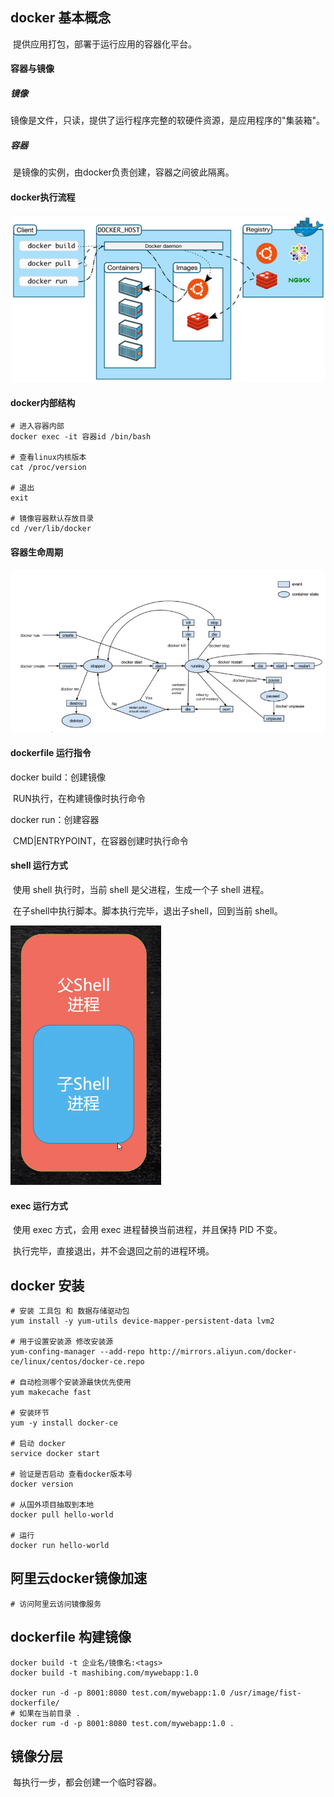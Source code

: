 ## docker 基本概念

​		提供应用打包，部署于运行应用的容器化平台。

#### 容器与镜像

##### 镜像

​		镜像是文件，只读，提供了运行程序完整的软硬件资源，是应用程序的"集装箱"。

##### 容器

​		是镜像的实例，由docker负责创建，容器之间彼此隔离。

#### docker执行流程

![image-20210425002430742](docker.assets/image-20210425002430742.png)

#### docker内部结构

```shell
# 进入容器内部
docker exec -it 容器id /bin/bash

# 查看linux内核版本
cat /proc/version

# 退出
exit

# 镜像容器默认存放目录
cd /ver/lib/docker
```



#### 容器生命周期

![image-20210425225746414](docker.assets/image-20210425225746414.png)



#### dockerfile 运行指令

docker build：创建镜像

​		RUN执行，在构建镜像时执行命令

docker run：创建容器

​		CMD|ENTRYPOINT，在容器创建时执行命令



#### shell 运行方式

​		使用 shell 执行时，当前 shell 是父进程，生成一个子 shell 进程。

​		在子shell中执行脚本。脚本执行完毕，退出子shell，回到当前 shell。

![image-20210426083036497](docker.assets/image-20210426083036497.png)

#### exec 运行方式

​		使用 exec 方式，会用 exec 进程替换当前进程，并且保持 PID 不变。

​		执行完毕，直接退出，并不会退回之前的进程环境。



## docker 安装

```shell
# 安装 工具包 和 数据存储驱动包
yum install -y yum-utils device-mapper-persistent-data lvm2

# 用于设置安装源 修改安装源
yum-confing-manager --add-repo http://mirrors.aliyun.com/docker-ce/linux/centos/docker-ce.repo

# 自动检测哪个安装源最快优先使用
yum makecache fast

# 安装环节
yum -y install docker-ce

# 启动 docker
service docker start

# 验证是否启动 查看docker版本号
docker version 

# 从国外项目抽取到本地
docker pull hello-world

# 运行
docker run hello-world
```



## 阿里云docker镜像加速

```shell
# 访问阿里云访问镜像服务
```



## dockerfile 构建镜像

````shell
docker build -t 企业名/镜像名:<tags>
docker build -t mashibing.com/mywebapp:1.0

docker run -d -p 8001:8080 test.com/mywebapp:1.0 /usr/image/fist-dockerfile/
# 如果在当前目录 .
docker rum -d -p 8001:8080 test.com/mywebapp:1.0 .
````



## 镜像分层

​		每执行一步，都会创建一个临时容器。



